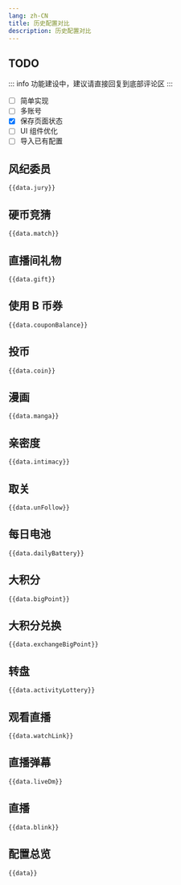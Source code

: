 ```yaml
---
lang: zh-CN
title: 历史配置对比
description: 历史配置对比
---
```


## TODO

::: info
功能建设中，建议请直接回复到底部评论区
:::

- [ ] 简单实现
- [ ] 多账号
- [x] 保存页面状态
- [ ] UI 组件优化
- [ ] 导入已有配置

## 风纪委员

<JSONSchema :schema="_schema.jury" v-model="data.jury"></JSONSchema>

```json-vue
{{data.jury}}
```

## 硬币竞猜

<JSONSchema :schema="_schema.match" v-model="data.match"></JSONSchema>

```json-vue
{{data.match}}
```

## 直播间礼物

<JSONSchema :schema="_schema.gift" v-model="data.gift"></JSONSchema>

```json-vue
{{data.gift}}
```

## 使用 B 币券

<JSONSchema :schema="_schema.couponBalance" v-model="data.couponBalance"></JSONSchema>

```json-vue
{{data.couponBalance}}
```

## 投币

<JSONSchema :schema="_schema.coin" v-model="data.coin"></JSONSchema>

```json-vue
{{data.coin}}
```

## 漫画

<JSONSchema :schema="_schema.manga" v-model="data.manga"></JSONSchema>

```json-vue
{{data.manga}}
```

## 亲密度

<JSONSchema :schema="_schema.intimacy" v-model="data.intimacy"></JSONSchema>

```json-vue
{{data.intimacy}}
```

## 取关

<!-- <JSONSchema :schema="_schema.unFollow" v-model="data.unFollow"></JSONSchema> -->

```json-vue
{{data.unFollow}}
```

## 每日电池

<JSONSchema :schema="_schema.dailyBattery" v-model="data.dailyBattery"></JSONSchema>

```json-vue
{{data.dailyBattery}}
```

## 大积分

<JSONSchema :schema="_schema.bigPoint" v-model="data.bigPoint"></JSONSchema>

```json-vue
{{data.bigPoint}}
```

## 大积分兑换

<JSONSchema :schema="_schema.exchangeBigPoint" v-model="data.exchangeBigPoint"></JSONSchema>

```json-vue
{{data.exchangeBigPoint}}
```

## 转盘

<JSONSchema :schema="_schema.activityLottery" v-model="data.activityLottery"></JSONSchema>

```json-vue
{{data.activityLottery}}
```

## 观看直播

<JSONSchema :schema="_schema.watchLink" v-model="data.watchLink"></JSONSchema>

```json-vue
{{data.watchLink}}
```

## 直播弹幕

<JSONSchema :schema="_schema.liveDm" v-model="data.liveDm"></JSONSchema>

```json-vue
{{data.liveDm}}
```

## 直播

<JSONSchema :schema="_schema.blink" v-model="data.blink"></JSONSchema>

```json-vue
{{data.blink}}
```

## 配置总览

```json-vue
{{data}}
```

<script setup lang="ts">
import JSONSchema from '@components/JSONSchema.vue'
import { onActivated, onMounted, ref } from 'vue';
import VueForm from '@lljj/vue3-form-naive';
import * as _schema from './_schema';
import {defaultConfig} from './config'
// import useConfigStore from '@store/config'

// const data = useConfigStore()

const data = ref(defaultConfig)

onActivated(() => {
console.log('about page activated');
});

onMounted(() => {
console.log('about page mounted');
});

</script>

<style scoped></style>
